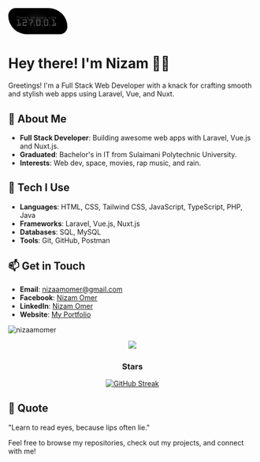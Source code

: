 <img src="./images/home.jpg" alt="127.0.0.1" style="max-width: 120px; height: auto; border-radius: 20px 50px;">


# Hey there! I'm Nizam 👋🏻

Greetings! I'm a Full Stack Web Developer with a knack for crafting smooth and stylish web apps using Laravel, Vue, and Nuxt.

## 🚀 About Me

- **Full Stack Developer**: Building awesome web apps with Laravel, Vue.js and Nuxt.js.
- **Graduated**: Bachelor's in IT from Sulaimani Polytechnic University.
- **Interests**: Web dev, space, movies, rap music, and rain.

## 🔧 Tech I Use

- **Languages**: HTML, CSS, Tailwind CSS, JavaScript, TypeScript, PHP, Java
- **Frameworks**: Laravel, Vue.js, Nuxt.js
- **Databases**: SQL, MySQL
- **Tools**: Git, GitHub, Postman

## 📫 Get in Touch

- **Email**: [nizaamomer@gmail.com](mailto:nizaamomer@gmail.com)
- **Facebook**: [Nizam Omer](mailto:nizaamomer@gmail.com)
- **LinkedIn**: [Nizam Omer](https://www.facebook.com/nizaamomer)
- **Website**: [My Portfolio](https://nizaamomer.com)

<p align="left"> <img src="https://komarev.com/ghpvc/?username=nizaamomer&label=Profile%20views&color=0e75b6&style=flat" alt="nizaamomer" /> </p>

<div align="center">
  <img src="https://user-images.githubusercontent.com/73097560/115834477-dbab4500-a447-11eb-908a-139a6edaec5c.gif">
</div>

<h3 align="center">Stars</h3>
<div align="center">

[![GitHub Streak](https://streak-stats.demolab.com?user=nizaamomer&theme=tokyonight-duo&border_radius=40&short_numbers=true&date_format=M%20j%5B%2C%20Y%5D&card_height=200)](https://git.io/streak-stats)


</div>

## 💬 Quote

"Learn to read eyes, because lips often lie."

Feel free to browse my repositories, check out my projects, and connect with me!

<div style="display: flex; justify-content: center;" align="center">
  <img src="https://cdn.dribbble.com/users/2789762/screenshots/8630894/media/583b209224b027954cb6e8b9901cb731.gif" alt="" style="max-width: 150%; height: auto; display: block; margin: 0 auto; max-height: 40vh;">
</div>
